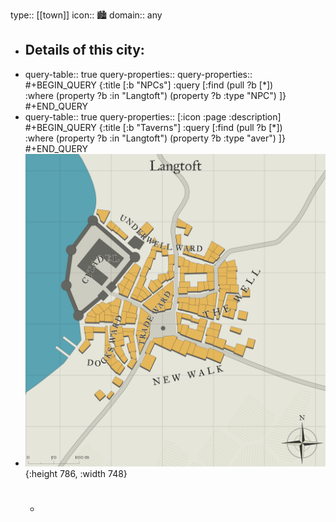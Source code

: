type:: [[town]]
icon:: 🏙️
domain:: any

- Details of this city:
	-
- query-table:: true
  query-properties:: 
  query-properties::
  #+BEGIN_QUERY
   {:title [:b "NPCs"]
   :query [:find (pull ?b [*])   
   :where
  (property ?b :in "Langtoft")
  (property ?b :type "NPC")
   ]}
  #+END_QUERY
- query-table:: true
  query-properties:: [:icon :page :description]
  #+BEGIN_QUERY
   {:title [:b "Taverns"]
   :query [:find (pull ?b [*])   
   :where
  (property ?b :in "Langtoft")
  (property ?b :type "aver")
   ]}
  #+END_QUERY
- ![langtoft.png](../assets/langtoft_1728035953167_0.png){:height 786, :width 748}
	- #